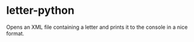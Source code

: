 # letter-python
Opens an XML file containing a letter and prints it to the console in a nice format.
